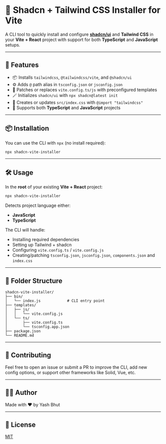 # 🧩 Shadcn + Tailwind CSS Installer for Vite

A CLI tool to quickly install and configure **[shadcn/ui](https://ui.shadcn.dev/)** and **Tailwind CSS** in your **Vite + React** project with support for both **TypeScript** and **JavaScript** setups.

---

## 🚀 Features

- 📦 Installs `tailwindcss`, `@tailwindcss/vite`, and `@shadcn/ui`
- ⚙️ Adds `@` path alias in `tsconfig.json` or `jsconfig.json`
- 🔧 Patches or replaces `vite.config.ts/js` with preconfigured templates
- 🪄 Initializes `shadcn/ui` with `npx shadcn@latest init`
- 🧱 Creates or updates `src/index.css` with `@import "tailwindcss"`
- 🧪 Supports both **TypeScript** and **JavaScript** projects

---

## 📦 Installation

You can use the CLI with `npx` (no install required):

```bash
npx shadcn-vite-installer
```

---

## 🛠️ Usage

In the **root** of your existing **Vite + React** project:

```bash
npx shadcn-vite-installer
```

Detects project language either:

- **JavaScript**
- **TypeScript**

The CLI will handle:

- Installing required dependencies
- Setting up Tailwind + shadcn
- Configuring `vite.config.ts` / `vite.config.js`
- Creating/patching `tsconfig.json`, `jsconfig.json`, `components.json` and `index.css`

---

## 📁 Folder Structure

```
shadcn-vite-installer/
├── bin/
│   └── index.js            # CLI entry point
├── templates/
│   ├── js/
│   │   └── vite.config.js
│   └── ts/
│       ├── vite.config.ts
│       └── tsconfig.app.json
├── package.json
└── README.md
```

---

## 🤝 Contributing

Feel free to open an issue or submit a PR to improve the CLI, add new config options, or support other frameworks like Solid, Vue, etc.

---

## 🧑‍💻 Author

Made with ❤️ by Yash Bhut

---

## 📄 License

[MIT](./LICENSE)
